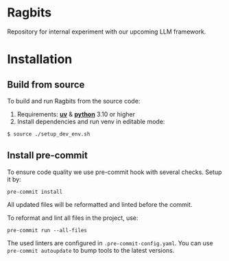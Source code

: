 # Ragbits

Repository for internal experiment with our upcoming LLM framework.

# Installation

## Build from source

To build and run Ragbits from the source code:

1. Requirements: [**uv**](https://docs.astral.sh/uv/getting-started/installation/) & [**python**](https://docs.astral.sh/uv/guides/install-python/) 3.10 or higher
2. Install dependencies and run venv in editable mode:

```bash
$ source ./setup_dev_env.sh
```

## Install pre-commit

To ensure code quality we use pre-commit hook with several checks. Setup it by:

```
pre-commit install
```

All updated files will be reformatted and linted before the commit.

To reformat and lint all files in the project, use:

`pre-commit run --all-files`

The used linters are configured in `.pre-commit-config.yaml`. You can use `pre-commit autoupdate` to bump tools to the latest versions.
